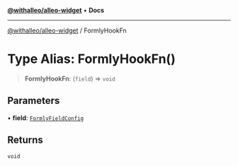 [**@withalleo/alleo-widget**](../README.md) • **Docs**

***

[@withalleo/alleo-widget](../globals.md) / FormlyHookFn

# Type Alias: FormlyHookFn()

> **FormlyHookFn**: (`field`) => `void`

## Parameters

• **field**: [`FormlyFieldConfig`](../interfaces/FormlyFieldConfig.md)

## Returns

`void`
